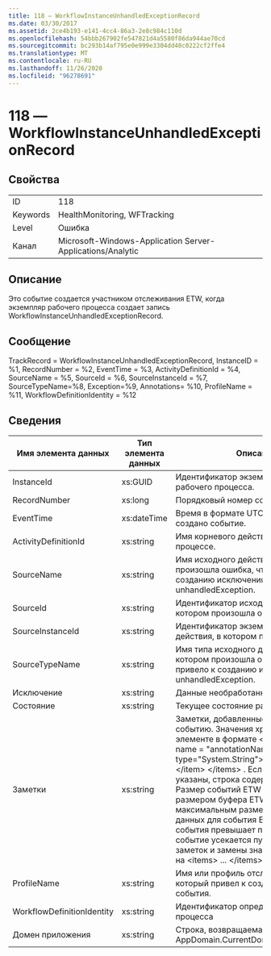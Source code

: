 ```yaml
---
title: 118 ― WorkflowInstanceUnhandledExceptionRecord
ms.date: 03/30/2017
ms.assetid: 2ce4b193-e141-4cc4-86a3-2e8c984c110d
ms.openlocfilehash: 54bbb267902fe547821d4a5580f86da944ae70cd
ms.sourcegitcommit: bc293b14af795e0e999e3304dd40c0222cf2ffe4
ms.translationtype: MT
ms.contentlocale: ru-RU
ms.lasthandoff: 11/26/2020
ms.locfileid: "96278691"
---
```

# <a name="118---workflowinstanceunhandledexceptionrecordwithid"></a>118 ― WorkflowInstanceUnhandledExceptionRecord

## <a name="properties"></a>Свойства  
  
|||  
|-|-|  
|ID|118|  
|Keywords|HealthMonitoring, WFTracking|  
|Level|Ошибка|  
|Канал|Microsoft-Windows-Application Server-Applications/Analytic|  
  
## <a name="description"></a>Описание  

 Это событие создается участником отслеживания ETW, когда экземпляр рабочего процесса создает запись WorkflowInstanceUnhandledExceptionRecord.  
  
## <a name="message"></a>Сообщение  

 TrackRecord = WorkflowInstanceUnhandledExceptionRecord, InstanceID = %1, RecordNumber = %2, EventTime = %3, ActivityDefinitionId = %4, SourceName = %5, SourceId = %6, SourceInstanceId = %7, SourceTypeName=%8, Exception=%9, Annotations= %10, ProfileName = %11, WorkflowDefinitionIdentity = %12  
  
## <a name="details"></a>Сведения  
  
|Имя элемента данных|Тип элемента данных|Описание|  
|--------------------|--------------------|-----------------|  
|InstanceId|xs:GUID|Идентификатор экземпляра для рабочего процесса.|  
|RecordNumber|xs:long|Порядковый номер созданной записи.|  
|EventTime|xs:dateTime|Время в формате UTC, когда было создано событие.|  
|ActivityDefinitionId|xs:string|Имя корневого действия в рабочем процессе.|  
|SourceName|xs:string|Имя исходного действия, в котором произошла ошибка, что привело к созданию исключения unhandledException.|  
|SourceId|xs:string|Идентификатор исходного действия, в котором произошла ошибка.|  
|SourceInstanceId|xs:string|Идентификатор экземпляра исходного действия, в котором произошла ошибка.|  
|SourceTypeName|xs:string|Имя типа исходного действия, в котором произошла ошибка, что привело к созданию исключения unhandledException.|  
|Исключение|xs:string|Данные необработанного исключения.|  
|Состояние|xs:string|Текущее состояние рабочего процесса.|  
|Заметки|xs:string|Заметки, добавленные к этому событию. Значения хранятся в XML-элементе в формате \<items> \< item name = "annotationName" type="System.String"> аннотатионвалуе \</item> \</items> . Если заметки не указаны, строка содержит \<items/> . Размер событий ETW ограничен размером буфера ETW или максимальным размером полезных данных для события ETW. Если размер события превышает предел ETW, то событие усекается путем удаления заметок и замены значения аннотации на \<items> ... \</items> .|  
|ProfileName|xs:string|Имя или профиль отслеживания, который привел к созданию этого события.|  
|WorkflowDefinitionIdentity|xs:string|Идентификатор определения рабочего процесса|  
|Домен приложения|xs:string|Строка, возвращаемая AppDomain.CurrentDomain.FriendlyName.|
